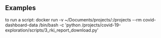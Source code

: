 ## Examples
to run a script:
docker run -v ~/Documents/projects/:/projects --rm covid-dashboard-data /bin/bash -c 'python /projects/covid-19-exploration/scripts/3_rki_report_download.py'
